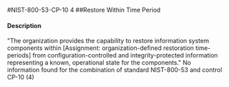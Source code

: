 #NIST-800-53-CP-10 4
##Restore Within Time Period
#### Description
"The organization provides the capability to restore information system components within [Assignment: organization-defined restoration time-periods] from configuration-controlled and integrity-protected information representing a known, operational state for the components."
No information found for the combination of standard NIST-800-53 and control CP-10 (4)
